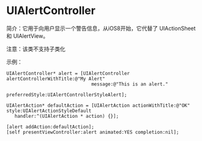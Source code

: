 # UIAlertController

简介：它用于向用户显示一个警告信息，从iOS8开始，它代替了 UIActionSheet 和 UIAlertView。

注意：该类不支持子类化

示例：

```
UIAlertController* alert = [UIAlertController alertControllerWithTitle:@"My Alert"
                               message:@"This is an alert."
                               preferredStyle:UIAlertControllerStyleAlert];
 
UIAlertAction* defaultAction = [UIAlertAction actionWithTitle:@"OK" style:UIAlertActionStyleDefault
   handler:^(UIAlertAction * action) {}];
 
[alert addAction:defaultAction];
[self presentViewController:alert animated:YES completion:nil];
```